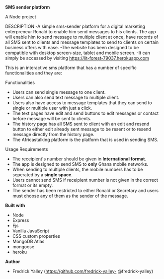 **SMS sender platform**

A Node project 


DESCRIPTION -A simple sms-sender platform for a digital marketing enterpreneur Ronald to enable him send messages to his clients. The app will enable him to send message to multiple client at once, have records of all SMS sent to clients and message templates to send to clients on certain business offers with ease. -The website has been designed to be compatible with desktop screen-size, tablet and mobile screen. -It can simply be accessed by visiting https://lit-forest-79037.herokuapp.com

This is an interactive sms platform that has a number of specific functionalities and they are:

Functionalities
* Users can send single message to one client.
* Users can also send text message to multiple client.
* Users also have access to message templates that they can send to single or multiple user with just a click.
* The text pages have edit and send buttons to edit messages or contact before message will be sent to clients.
* The history page has all SMS sent to client with an edit and resend button to either edit already sent message to be resent or to resend message directly from the history page.
* The Africastalking platform is the platform that is used in sending SMS.

Usage Requirements
- The receipient's number should be given in **International format**.
- The app is designed to send SMS to **only** Ghana mobile networks.
- When sending to multiple clients, the mobile numbers has to be seperated by a **single space**.
- Users cannot send SMS if receipient number is not given in the correct format or its empty.
- The sender has been restricted to either Ronald or Secretary and users must choose any of them as the sender of the message. 


**Built with**
- Node
- Express 
- Ejs
- Vanilla JavaScript
- CSS custom properties
- MongoDB Atlas
- mongoose
- heroku

 **Author**
- Fredrick Yalley (https://github.com/fredrick-yalley- @fredrick-yalley)
